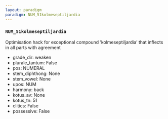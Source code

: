 ```yaml
---
layout: paradigm
paradigm: NUM_51kolmeseptiljardia
---
```

### ` NUM_51kolmeseptiljardia `

Optimisation hack for exceptional compound ’kolmeseptiljardia’ that inflects in all parts with agreement
* grade_dir: weaken
* plurale_tantum: False
* pos: NUMERAL
* stem_diphthong: None
* stem_vowel: None
* upos: NUM
* harmony: back
* kotus_av: None
* kotus_tn: 51
* clitics: False
* possessive: False
